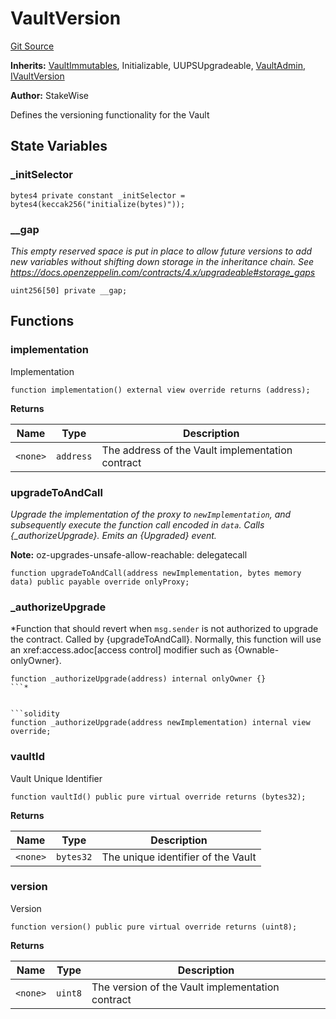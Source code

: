 # VaultVersion
[Git Source](https://github.com/stakewise/v3-core/blob/c4059a64871829ca60ea58f054baf8eb13d3572a/contracts/vaults/modules/VaultVersion.sol)

**Inherits:**
[VaultImmutables](/contracts/vaults/modules/VaultImmutables.sol/abstract.VaultImmutables.md), Initializable, UUPSUpgradeable, [VaultAdmin](/contracts/vaults/modules/VaultAdmin.sol/abstract.VaultAdmin.md), [IVaultVersion](/contracts/interfaces/IVaultVersion.sol/interface.IVaultVersion.md)

**Author:**
StakeWise

Defines the versioning functionality for the Vault


## State Variables
### _initSelector

```solidity
bytes4 private constant _initSelector = bytes4(keccak256("initialize(bytes)"));
```


### __gap
*This empty reserved space is put in place to allow future versions to add new
variables without shifting down storage in the inheritance chain.
See https://docs.openzeppelin.com/contracts/4.x/upgradeable#storage_gaps*


```solidity
uint256[50] private __gap;
```


## Functions
### implementation

Implementation


```solidity
function implementation() external view override returns (address);
```
**Returns**

|Name|Type|Description|
|----|----|-----------|
|`<none>`|`address`|The address of the Vault implementation contract|


### upgradeToAndCall

*Upgrade the implementation of the proxy to `newImplementation`, and subsequently execute the function call
encoded in `data`.
Calls {_authorizeUpgrade}.
Emits an {Upgraded} event.*

**Note:**
oz-upgrades-unsafe-allow-reachable: delegatecall


```solidity
function upgradeToAndCall(address newImplementation, bytes memory data) public payable override onlyProxy;
```

### _authorizeUpgrade

*Function that should revert when `msg.sender` is not authorized to upgrade the contract. Called by
{upgradeToAndCall}.
Normally, this function will use an xref:access.adoc[access control] modifier such as {Ownable-onlyOwner}.
```solidity
function _authorizeUpgrade(address) internal onlyOwner {}
```*


```solidity
function _authorizeUpgrade(address newImplementation) internal view override;
```

### vaultId

Vault Unique Identifier


```solidity
function vaultId() public pure virtual override returns (bytes32);
```
**Returns**

|Name|Type|Description|
|----|----|-----------|
|`<none>`|`bytes32`|The unique identifier of the Vault|


### version

Version


```solidity
function version() public pure virtual override returns (uint8);
```
**Returns**

|Name|Type|Description|
|----|----|-----------|
|`<none>`|`uint8`|The version of the Vault implementation contract|


